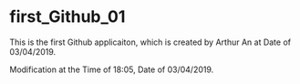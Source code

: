 # first_Github_01
This is the first Github applicaiton, which is created by Arthur An at Date of 03/04/2019.

Modification at the Time of 18:05, Date of 03/04/2019.
